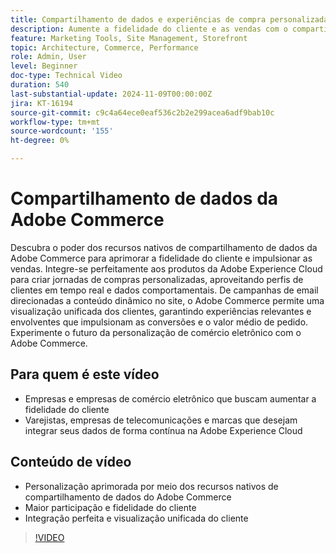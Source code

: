 ```yaml
---
title: Compartilhamento de dados e experiências de compra personalizadas
description: Aumente a fidelidade do cliente e as vendas com o compartilhamento de dados nativo da Adobe Commerce, permitindo experiências de compra personalizadas e integração de dados contínua.
feature: Marketing Tools, Site Management, Storefront
topic: Architecture, Commerce, Performance
role: Admin, User
level: Beginner
doc-type: Technical Video
duration: 540
last-substantial-update: 2024-11-09T00:00:00Z
jira: KT-16194
source-git-commit: c9c4a64ece0eaf536c2b2e299acea6adf9bab10c
workflow-type: tm+mt
source-wordcount: '155'
ht-degree: 0%

---
```



# Compartilhamento de dados da Adobe Commerce

Descubra o poder dos recursos nativos de compartilhamento de dados da Adobe Commerce para aprimorar a fidelidade do cliente e impulsionar as vendas.
Integre-se perfeitamente aos produtos da Adobe Experience Cloud para criar jornadas de compras personalizadas, aproveitando perfis de clientes em tempo real e dados comportamentais. De campanhas de email direcionadas a conteúdo dinâmico no site, o Adobe Commerce permite uma visualização unificada dos clientes, garantindo experiências relevantes e envolventes que impulsionam as conversões e o valor médio de pedido. Experimente o futuro da personalização de comércio eletrônico com o Adobe Commerce.

## Para quem é este vídeo

- Empresas e empresas de comércio eletrônico que buscam aumentar a fidelidade do cliente
- Varejistas, empresas de telecomunicações e marcas que desejam integrar seus dados de forma contínua na Adobe Experience Cloud

## Conteúdo de vídeo

- Personalização aprimorada por meio dos recursos nativos de compartilhamento de dados do Adobe Commerce
- Maior participação e fidelidade do cliente
- Integração perfeita e visualização unificada do cliente

>[!VIDEO](https://video.tv.adobe.com/v/3433568?learn=on)

